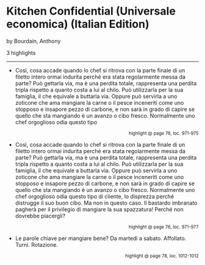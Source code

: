 # Kitchen Confidential (Universale economica) (Italian Edition)
by Bourdain, Anthony

3 highlights

---

* Così, cosa accade quando lo chef si ritrova con la parte finale di un filetto intero ormai indurita perché era stata regolarmente messa da parte? Può gettarla via, ma è una perdita totale, rappresenta una perdita tripla rispetto a quanto costa a lui al chilo. Può utilizzarla per la sua famiglia, il che equivale a buttarla via. Oppure può servirla a uno zoticone che ama mangiare la carne o il pesce inceneriti come uno stopposo e insapore pezzo di carbone, e non sarà in grado di capire se quello che sta mangiando è un avanzo o cibo fresco. Normalmente uno chef orgoglioso odia questo tipo

<p style="text-align: right;"><sup>highlight @ page 76, loc. 971-975</sup></p>

* Così, cosa accade quando lo chef si ritrova con la parte finale di un filetto intero ormai indurita perché era stata regolarmente messa da parte? Può gettarla via, ma è una perdita totale, rappresenta una perdita tripla rispetto a quanto costa a lui al chilo. Può utilizzarla per la sua famiglia, il che equivale a buttarla via. Oppure può servirla a uno zoticone che ama mangiare la carne o il pesce inceneriti come uno stopposo e insapore pezzo di carbone, e non sarà in grado di capire se quello che sta mangiando è un avanzo o cibo fresco. Normalmente uno chef orgoglioso odia questo tipo di cliente, lo disprezza perché distrugge il suo buon cibo. Ma non in questo caso. Il bastardo imbranato pagherà per il privilegio di mangiare la sua spazzatura! Perché non dovrebbe piacergli?

<p style="text-align: right;"><sup>highlight @ page 76, loc. 971-977</sup></p>

* Le parole chiave per mangiare bene? Da martedì a sabato. Affollato. Turni. Rotazione.

<p style="text-align: right;"><sup>highlight @ page 78, loc. 1012-1012</sup></p>


